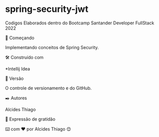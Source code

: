 # spring-security-jwt

Codigos Elaborados dentro do Bootcamp Santander Developer FullStack 2022

🚀 Começando

Implementando conceitos de Spring Security.

🛠️ Construído com

*Intellij Idea

📌 Versão

O controle de versionamento e do GitHub.

✒️ Autores

Alcides Thiago

🎁 Expressão de gratidão

⌨️ com ❤️ por Alcides Thiago 😊
